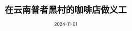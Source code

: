---
layout: post
title: "在云南普者黑村的咖啡店做义工"
date: 2024-11-01
categories: life
location: "Yunnan, China"
excerpt: "对中国广大的农村有了更深刻的认识，提醒我技术的价值要回到最本真的地方，那就是为人服务"
---